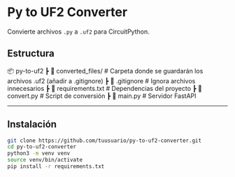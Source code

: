 # Py to UF2 Converter

Convierte archivos `.py` a `.uf2` para CircuitPython.

## Estructura

📦 py-to-uf2
 ┣ 📂 converted_files/        # Carpeta donde se guardarán los archivos .uf2 (añadir a .gitignore)
 ┣ 📜 .gitignore              # Ignora archivos innecesarios
 ┣ 📜 requirements.txt        # Dependencias del proyecto
 ┣ 📜 convert.py              # Script de conversión
 ┣ 📜 main.py                 # Servidor FastAPI

---

## Instalación

```bash
git clone https://github.com/tuusuario/py-to-uf2-converter.git
cd py-to-uf2-converter
python3 -m venv venv
source venv/bin/activate
pip install -r requirements.txt
